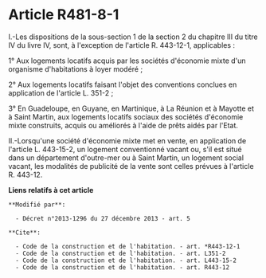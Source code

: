 # Article R481-8-1

I.-Les dispositions de la sous-section 1 de la section 2 du chapitre III du titre IV du livre IV, sont, à l'exception de
l'article R. 443-12-1, applicables : 

1° Aux logements locatifs acquis par les sociétés d'économie mixte d'un organisme d'habitations à loyer modéré ; 

2° Aux logements locatifs faisant l'objet des conventions conclues en application de l'article L. 351-2 ; 

3° En Guadeloupe, en Guyane, en Martinique, à La Réunion et à Mayotte et à Saint Martin, aux logements locatifs sociaux des
sociétés d'économie mixte construits, acquis ou améliorés à l'aide de prêts aidés par l'Etat. 

II.-Lorsqu'une société d'économie mixte met en vente, en application de l'article L. 443-15-2, un logement conventionné
vacant ou, s'il est situé dans un département d'outre-mer ou à Saint Martin, un logement social vacant, les modalités de
publicité de la vente sont celles prévues à l'article R. 443-12.

**Liens relatifs à cet article**

	**Modifié par**:

	  - Décret n°2013-1296 du 27 décembre 2013 - art. 5

	**Cite**:

	  - Code de la construction et de l'habitation. - art. *R443-12-1
	  - Code de la construction et de l'habitation. - art. L351-2
	  - Code de la construction et de l'habitation. - art. L443-15-2
	  - Code de la construction et de l'habitation. - art. R443-12
